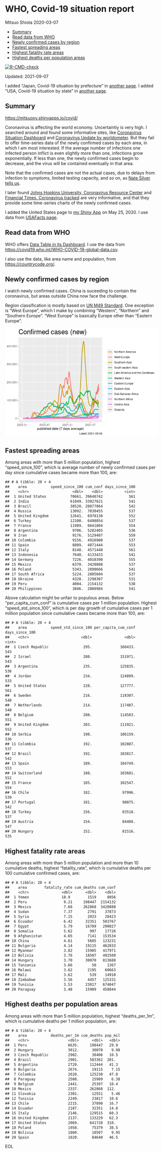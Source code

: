 WHO, Covid-19 situation report
================
Mitsuo Shiota
2020-03-07

-   [Summary](#summary)
-   [Read data from WHO](#read-data-from-who)
-   [Newly confirmed cases by region](#newly-confirmed-cases-by-region)
-   [Fastest spreading areas](#fastest-spreading-areas)
-   [Highest fatality rate areas](#highest-fatality-rate-areas)
-   [Highest deaths per population
    areas](#highest-deaths-per-population-areas)

<!-- badges: start -->

[![R-CMD-check](https://github.com/mitsuoxv/covid/workflows/R-CMD-check/badge.svg)](https://github.com/mitsuoxv/covid/actions)
<!-- badges: end -->

Updated: 2021-09-07

I added “Japan, Covid-19 situation by prefecture” in [another
page](Japan.md). I added “USA, Covid-19 situation by state” in [another
page](USA.md).

## Summary

<https://mitsuoxv.shinyapps.io/covid/>

Coronavirus is affecting the world economy. Uncertaintiy is very high. I
searched around and found some informative sites, like [Coronavirus
Situation
Dashboard](https://who.maps.arcgis.com/apps/opsdashboard/index.html#/c88e37cfc43b4ed3baf977d77e4a0667)
and [Coronavirus Update by
worldometer](https://www.worldometers.info/coronavirus/). But they fail
to offer time-series data of the newly confirmed cases by each area, in
which I am most interested. If the average number of infections one
infected person inflict is even slightly more than one, infections grow
exponentially. If less than one, the newly confirmed cases begin to
decrease, and the virus will be contained eventually in that area.

Note that the confirmed cases are not the actual cases, due to delays
from infection to symptoms, limited testing capacity, and so on, as
[Nate Silver tells
us](https://fivethirtyeight.com/features/coronavirus-case-counts-are-meaningless/).

I later found [Johns Hopkins University, Coronavirus Resource
Center](https://coronavirus.jhu.edu/) and [Financial Times, Coronavirus
tracked](https://www.ft.com/content/a26fbf7e-48f8-11ea-aeb3-955839e06441)
are very informative, and that they provide some time-series charts of
the newly confirmed cases.

I added the United States page to [my Shiny
App](https://mitsuoxv.shinyapps.io/covid/) on May 25, 2020. I use data
from [USAFacts
page](https://usafacts.org/visualizations/coronavirus-covid-19-spread-map/).

## Read data from WHO

WHO offers [Data Table in its Dashboard](https://covid19.who.int/table).
I use the data from
<https://covid19.who.int/WHO-COVID-19-global-data.csv>.

I also use the data, like area name and population, from
<https://countrycode.org/>.

## Newly confirmed cases by region

I watch newly confirmed cases. China is suceeding to contain the
coronavirus, but areas outside China now face the challenge.

Region classification is mostly based on [UN M49
Standard](https://unstats.un.org/unsd/methodology/m49/). One exception
is “West Europe”, which I make by combining “Western”, “Northern” and
“Southern Europe”. “West Europe” is basically Europe other than “Eastern
Europe”.

![](README_files/figure-gfm/chart-1.png)<!-- -->

## Fastest spreading areas

Among areas with more than 5 million population, highest
“speed\_since\_100”, which is average number of newly confirmed cases
per day since cumulative cases became more than 100, are:

    ## # A tibble: 20 × 4
    ##    area           speed_since_100 cum_conf days_since_100
    ##    <chr>                    <dbl>    <dbl>          <int>
    ##  1 United States           70661. 39640742            561
    ##  2 India                   61049. 33027621            541
    ##  3 Brazil                  38520. 20877864            542
    ##  4 Russia                  13092.  7030455            537
    ##  5 United Kingdom          12641.  6978130            552
    ##  6 Turkey                  12100.  6498054            537
    ##  7 France                  11989.  6641804            554
    ##  8 Argentina                9706.  5202405            536
    ##  9 Iran                     9176.  5129407            559
    ## 10 Colombia                 9156.  4916980            537
    ## 11 Spain                    8809.  4871444            553
    ## 12 Italy                    8148.  4571440            561
    ## 13 Indonesia                7640.  4133433            541
    ## 14 Germany                  7226.  4010390            555
    ## 15 Mexico                   6370.  3420880            537
    ## 16 Poland                   5343.  2890666            541
    ## 17 South Africa             5224.  2805604            537
    ## 18 Ukraine                  4328.  2298307            531
    ## 19 Peru                     4004.  2154132            538
    ## 20 Philippines              3846.  2080984            541

Above calculation might be unfair to populous areas. Below
“per\_capita\_cum\_conf” is cumulative cases per 1 million population.
Highest “speed\_std\_since\_100”, which is per day growth of cumulative
cases per 1 million population since cumulative cases became more than
100, are:

    ## # A tibble: 20 × 4
    ##    area           speed_std_since_100 per_capita_cum_conf days_since_100
    ##    <chr>                        <dbl>               <dbl>          <int>
    ##  1 Czech Republic                295.             160433.            543
    ##  2 Israel                        280.             151971.            543
    ##  3 Argentina                     235.             125835.            536
    ##  4 Jordan                        234.             124899.            533
    ##  5 United States                 228.             127777.            561
    ##  6 Sweden                        216.             118307.            548
    ##  7 Netherlands                   214.             117407.            548
    ##  8 Belgium                       208.             114583.            551
    ##  9 United Kingdom                203.             111921.            552
    ## 10 Serbia                        198.             106159.            536
    ## 11 Colombia                      192.             102887.            537
    ## 12 Brazil                        192.             103817.            542
    ## 13 Spain                         189.             104749.            553
    ## 14 Switzerland                   188.             103601.            552
    ## 15 France                        185.             102547.            554
    ## 16 Chile                         182.              97996.            539
    ## 17 Portugal                      181.              98075.            542
    ## 18 Turkey                        156.              83518.            537
    ## 19 Austria                       154.              84408.            547
    ## 20 Hungary                       152.              81516.            535

## Highest fatality rate areas

Among areas with more than 5 million population and more than 10
cumulative deaths, highest “fatality\_rate”, which is cumulative deaths
per 100 cumulative confirmed cases, are:

    ## # A tibble: 20 × 4
    ##    area        fatality_rate cum_deaths cum_conf
    ##    <chr>               <dbl>      <dbl>    <dbl>
    ##  1 Yemen               18.9        1519     8056
    ##  2 Peru                 9.21     198447  2154132
    ##  3 Mexico               7.68     262868  3420880
    ##  4 Sudan                7.37       2791    37873
    ##  5 Syria                7.15       2033    28423
    ##  6 Ecuador              6.42      32351   503767
    ##  7 Egypt                5.79      16789   290027
    ##  8 Somalia              5.62        997    17726
    ##  9 Afghanistan          4.65       7141   153534
    ## 10 China                4.61       5685   123231
    ## 11 Bulgaria             4.14      19115   462033
    ## 12 Myanmar              3.82      15985   417971
    ## 13 Bolivia              3.76      18507   492509
    ## 14 Hungary              3.70      30070   813688
    ## 15 Tanzania             3.66         50     1367
    ## 16 Malawi               3.62       2195    60663
    ## 17 Mali                 3.62        539    14910
    ## 18 Zimbabwe             3.56       4457   125331
    ## 19 Tunisia              3.53      23817   674047
    ## 20 Paraguay             3.48      15989   458844

## Highest deaths per population areas

Among areas with more than 5 million population, highest
“deaths\_per\_1m”, which is cumulative deaths per 1 million population,
are:

    ## # A tibble: 20 × 4
    ##    area           deaths_per_1m cum_deaths pop_mil
    ##    <chr>                  <dbl>      <dbl>   <dbl>
    ##  1 Peru                   6635.     198447   29.9 
    ##  2 Hungary                3012.      30070    9.98
    ##  3 Czech Republic         2902.      30406   10.5 
    ##  4 Brazil                 2901.     583362  201.  
    ##  5 Argentina              2720.     112444   41.3 
    ##  6 Bulgaria               2674.      19115    7.15
    ##  7 Colombia               2620.     125230   47.8 
    ##  8 Paraguay               2508.      15989    6.38
    ##  9 Belgium                2441.      25397   10.4 
    ## 10 Mexico                 2337.     262868  112.  
    ## 11 Slovakia               2301.      12551    5.46
    ## 12 Tunisia                2249.      23817   10.6 
    ## 13 Chile                  2215.      37090   16.7 
    ## 14 Ecuador                2187.      32351   14.8 
    ## 15 Italy                  2146.     129515   60.3 
    ## 16 United Kingdom         2137.     133229   62.3 
    ## 17 United States          2069.     641728  310.  
    ## 18 Poland                 1958.      75379   38.5 
    ## 19 Bolivia                1860.      18507    9.95
    ## 20 Spain                  1820.      84640   46.5

EOL

